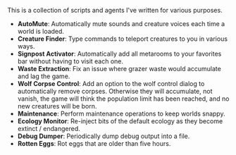 This is a collection of scripts and agents I've written for various purposes.

- **AutoMute**: Automatically mute sounds and creature voices each time a world is loaded.
- **Creature Finder**: Type commands to teleport creatures to you in various ways.
- **Signpost Activator**: Automatically add all metarooms to your favorites bar without having to visit each one.
- **Waste Extraction**: Fix an issue where grazer waste would accumulate and lag the game.
- **Wolf Corpse Control**: Add an option to the wolf control dialog to automatically remove corpses. Otherwise they will accumulate, not vanish, the game will think the population limit has been reached, and no new creatures will be born.
- **Maintenance**: Perform maintenance operations to keep worlds snappy.
- **Ecology Monitor**: Re-inject bits of the default ecology as they become extinct / endangered.
- **Debug Dumper**: Periodically dump debug output into a file.
- **Rotten Eggs**: Rot eggs that are older than five hours.
